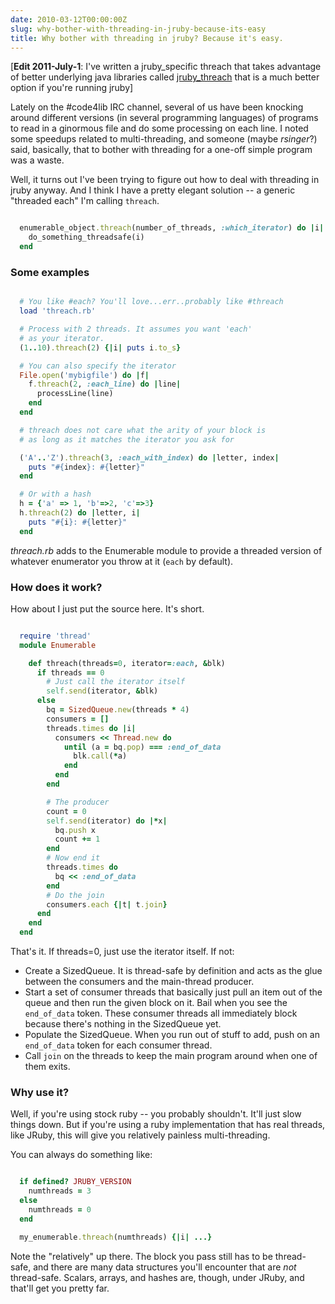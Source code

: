 ```yaml
---
date: 2010-03-12T00:00:00Z
slug: why-bother-with-threading-in-jruby-because-its-easy
title: Why bother with threading in jruby? Because it's easy.
---
```


[<strong>Edit 2011-July-1</strong>: I've written a jruby_specific threach that takes advantage of better underlying java libraries called <a href="http://robotlibrarian.billdueber.com/even-better-even-simpler-multithreading-with-jruby/">jruby_threach</a> that is a much better option if you're running jruby]

Lately on the #code4lib IRC channel, several of us have been knocking around different versions (in several programming languages) of programs to read in a ginormous file and do some processing on each line. I noted some speedups related to multi-threading, and someone (maybe *rsinger*?) said, basically, that to bother with threading for a one-off simple program was a waste.

Well, it turns out I've been trying to figure out how to deal with threading in jruby anyway. And I think I have a pretty elegant solution -- a generic "threaded each" I'm calling `threach`.


~~~ruby

  enumerable_object.threach(number_of_threads, :which_iterator) do |i|
    do_something_threadsafe(i)
  end

~~~

### Some examples


~~~ruby

  # You like #each? You'll love...err..probably like #threach
  load 'threach.rb'

  # Process with 2 threads. It assumes you want 'each'
  # as your iterator.
  (1..10).threach(2) {|i| puts i.to_s}  

  # You can also specify the iterator
  File.open('mybigfile') do |f|
    f.threach(2, :each_line) do |line|
      processLine(line)
    end
  end

  # threach does not care what the arity of your block is
  # as long as it matches the iterator you ask for

  ('A'..'Z').threach(3, :each_with_index) do |letter, index|
    puts "#{index}: #{letter}"
  end

  # Or with a hash
  h = {'a' => 1, 'b'=>2, 'c'=>3}
  h.threach(2) do |letter, i|
    puts "#{i}: #{letter}"
  end

~~~

_threach.rb_ adds to the Enumerable module to provide a threaded
version of whatever enumerator you throw at it (`each` by default).

### How does it work?

How about I just put the source here. It's short.


~~~ruby

  require 'thread'
  module Enumerable

    def threach(threads=0, iterator=:each, &blk)
      if threads == 0
        # Just call the iterator itself
        self.send(iterator, &blk)
      else
        bq = SizedQueue.new(threads * 4)
        consumers = []
        threads.times do |i|
          consumers << Thread.new do
            until (a = bq.pop) === :end_of_data
              blk.call(*a)
            end
          end
        end

        # The producer
        count = 0
        self.send(iterator) do |*x|
          bq.push x
          count += 1
        end
        # Now end it
        threads.times do
          bq << :end_of_data
        end
        # Do the join
        consumers.each {|t| t.join}
      end
    end
  end


~~~

That's it. If threads=0, just use the iterator itself. If not:

* Create a SizedQueue. It is thread-safe by definition and acts as the glue between the consumers and the main-thread producer.
* Start a set of consumer threads that basically just pull an item out of the queue and then run the given block on it. Bail when you see the `end_of_data` token. These consumer threads all immediately block because there's nothing in the SizedQueue yet.
* Populate the SizedQueue. When you run out of stuff to add, push on an `end_of_data` token for each consumer thread.
* Call `join` on the threads to keep the main program around when one of them exits.

### Why use it?

Well, if you're using stock ruby -- you probably shouldn't. It'll just slow things down. But if you're using a ruby implementation that has real threads, like JRuby, this will give you relatively painless multi-threading.

You can always do something like:


~~~ruby

  if defined? JRUBY_VERSION
    numthreads = 3
  else
    numthreads = 0
  end

  my_enumerable.threach(numthreads) {|i| ...}

~~~

Note the "relatively" up there. The block you pass still has to be thread-safe, and there are many data structures you'll encounter that are *not* thread-safe. Scalars, arrays, and hashes are, though, under JRuby, and that'll get you pretty far.
